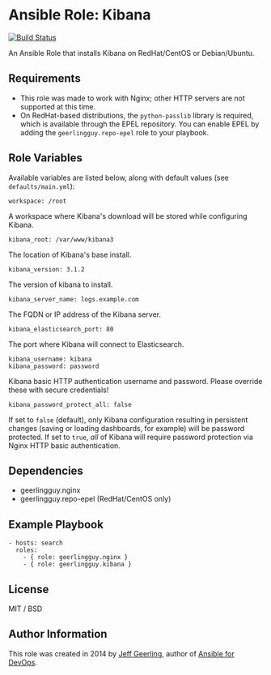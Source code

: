 # Ansible Role: Kibana

[![Build Status](https://travis-ci.org/geerlingguy/ansible-role-kibana.svg?branch=master)](https://travis-ci.org/geerlingguy/ansible-role-kibana)

An Ansible Role that installs Kibana on RedHat/CentOS or Debian/Ubuntu.

## Requirements

  - This role was made to work with Nginx; other HTTP servers are not supported at this time.
  - On RedHat-based distributions, the `python-passlib` library is required, which is available through the EPEL repository. You can enable EPEL by adding the `geerlingguy.repo-epel` role to your playbook.

## Role Variables

Available variables are listed below, along with default values (see `defaults/main.yml`):

    workspace: /root

A workspace where Kibana's download will be stored while configuring Kibana.

    kibana_root: /var/www/kibana3

The location of Kibana's base install.

    kibana_version: 3.1.2

The version of kibana to install.

    kibana_server_name: logs.example.com

The FQDN or IP address of the Kibana server.

    kibana_elasticsearch_port: 80

The port where Kibana will connect to Elasticsearch.

    kibana_username: kibana
    kibana_password: password

Kibana basic HTTP authentication username and password. Please override these with secure credentials!

    kibana_password_protect_all: false

If set to `false` (default), only Kibana configuration resulting in persistent changes (saving or loading dashboards, for example) will be password protected. If set to `true`, *all* of Kibana will require password protection via Nginx HTTP basic authentication.

## Dependencies

  - geerlingguy.nginx
  - geerlingguy.repo-epel (RedHat/CentOS only)

## Example Playbook

    - hosts: search
      roles:
        - { role: geerlingguy.nginx }
        - { role: geerlingguy.kibana }

## License

MIT / BSD

## Author Information

This role was created in 2014 by [Jeff Geerling](http://jeffgeerling.com/), author of [Ansible for DevOps](http://ansiblefordevops.com/).
